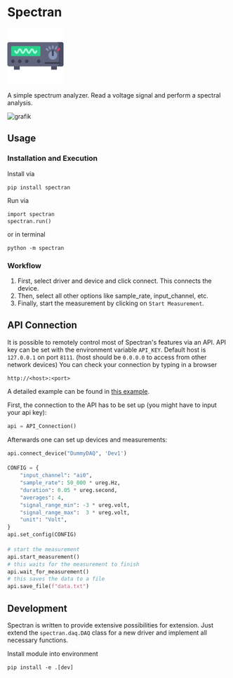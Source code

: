 # Spectran

![Spectran Logo](./src/spectran/data/osci_128.ico)

A simple spectrum analyzer. Read a voltage signal and perform a spectral analysis.

![grafik](https://github.com/user-attachments/assets/1652ff62-cc40-434a-b43d-1699b94ba99a)

## Usage

### Installation and Execution

Install via 

    pip install spectran

Run via

    import spectran
    spectran.run()

or in terminal 

    python -m spectran

### Workflow

1. First, select driver and device and click connect. 
This connects the device.
1. Then, select all other options like sample_rate, input_channel, etc.
1. Finally, start the measurement by clicking on `Start Measurement`.

## API Connection

It is possible to remotely control most of Spectran's features via an API. 
API key can be set with the environment variable `API_KEY`.
Default host is `127.0.0.1` on port `8111`. (host should be `0.0.0.0` to access from other network devices)
You can check your connection by typing in a browser 

    http://<host>:<port>

A detailed example can be found in [this example](./examples/api_example.py).

First, the connection to the API has to be set up (you might have to input your api key):
```python
api = API_Connection()
```
Afterwards one can set up devices and measurements:

```python
api.connect_device("DummyDAQ", 'Dev1')

CONFIG = {
    "input_channel": "ai0",
    "sample_rate": 50_000 * ureg.Hz,
    "duration": 0.05 * ureg.second,
    "averages": 4,
    "signal_range_min": -3 * ureg.volt, 
    "signal_range_max":  3 * ureg.volt,
    "unit": "Volt",
}
api.set_config(CONFIG)    

# start the measurement
api.start_measurement()
# this waits for the measurement to finish
api.wait_for_measurement()
# this saves the data to a file
api.save_file(f"data.txt")
```

## Development

Spectran is written to provide extensive possibilities for extension. Just extend the `spectran.daq.DAQ` class for a new driver and implement all necessary functions.

Install module into environment 

    pip install -e .[dev]
